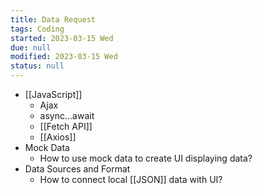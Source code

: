 ```yaml
---
title: Data Request
tags: Coding
started: 2023-03-15 Wed
due: null
modified: 2023-03-15 Wed
status: null
---
```

- [[JavaScript]]
	- Ajax
	- async...await
	- [[Fetch API]]
	- [[Axios]]
- Mock Data
	- How to use mock data to create UI displaying data? 
- Data Sources and Format
	- How to connect local [[JSON]] data with UI?